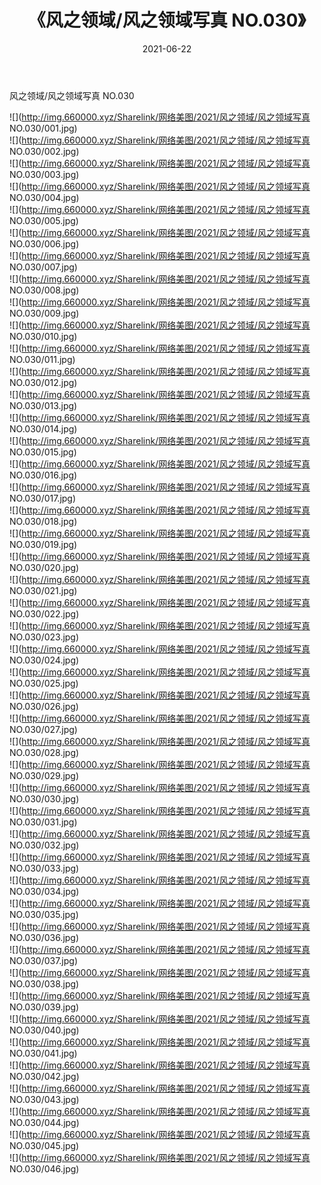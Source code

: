 ﻿---
layout: post
title:  《风之领域/风之领域写真 NO.030》
date:   2021-06-22
img: http://img.660000.xyz/Sharelink/网络美图/2021/风之领域/风之领域写真 NO.030/000.jpg
categories: [美女, 清纯, 唯美]
---

风之领域/风之领域写真 NO.030

 ![](http://img.660000.xyz/Sharelink/网络美图/2021/风之领域/风之领域写真 NO.030/001.jpg) <br>![](http://img.660000.xyz/Sharelink/网络美图/2021/风之领域/风之领域写真 NO.030/002.jpg) <br>![](http://img.660000.xyz/Sharelink/网络美图/2021/风之领域/风之领域写真 NO.030/003.jpg) <br>![](http://img.660000.xyz/Sharelink/网络美图/2021/风之领域/风之领域写真 NO.030/004.jpg) <br>![](http://img.660000.xyz/Sharelink/网络美图/2021/风之领域/风之领域写真 NO.030/005.jpg) <br>![](http://img.660000.xyz/Sharelink/网络美图/2021/风之领域/风之领域写真 NO.030/006.jpg) <br>![](http://img.660000.xyz/Sharelink/网络美图/2021/风之领域/风之领域写真 NO.030/007.jpg) <br>![](http://img.660000.xyz/Sharelink/网络美图/2021/风之领域/风之领域写真 NO.030/008.jpg) <br>![](http://img.660000.xyz/Sharelink/网络美图/2021/风之领域/风之领域写真 NO.030/009.jpg) <br>![](http://img.660000.xyz/Sharelink/网络美图/2021/风之领域/风之领域写真 NO.030/010.jpg) <br>![](http://img.660000.xyz/Sharelink/网络美图/2021/风之领域/风之领域写真 NO.030/011.jpg) <br>![](http://img.660000.xyz/Sharelink/网络美图/2021/风之领域/风之领域写真 NO.030/012.jpg) <br>![](http://img.660000.xyz/Sharelink/网络美图/2021/风之领域/风之领域写真 NO.030/013.jpg) <br>![](http://img.660000.xyz/Sharelink/网络美图/2021/风之领域/风之领域写真 NO.030/014.jpg) <br>![](http://img.660000.xyz/Sharelink/网络美图/2021/风之领域/风之领域写真 NO.030/015.jpg) <br>![](http://img.660000.xyz/Sharelink/网络美图/2021/风之领域/风之领域写真 NO.030/016.jpg) <br>![](http://img.660000.xyz/Sharelink/网络美图/2021/风之领域/风之领域写真 NO.030/017.jpg) <br>![](http://img.660000.xyz/Sharelink/网络美图/2021/风之领域/风之领域写真 NO.030/018.jpg) <br>![](http://img.660000.xyz/Sharelink/网络美图/2021/风之领域/风之领域写真 NO.030/019.jpg) <br>![](http://img.660000.xyz/Sharelink/网络美图/2021/风之领域/风之领域写真 NO.030/020.jpg) <br>![](http://img.660000.xyz/Sharelink/网络美图/2021/风之领域/风之领域写真 NO.030/021.jpg) <br>![](http://img.660000.xyz/Sharelink/网络美图/2021/风之领域/风之领域写真 NO.030/022.jpg) <br>![](http://img.660000.xyz/Sharelink/网络美图/2021/风之领域/风之领域写真 NO.030/023.jpg) <br>![](http://img.660000.xyz/Sharelink/网络美图/2021/风之领域/风之领域写真 NO.030/024.jpg) <br>![](http://img.660000.xyz/Sharelink/网络美图/2021/风之领域/风之领域写真 NO.030/025.jpg) <br>![](http://img.660000.xyz/Sharelink/网络美图/2021/风之领域/风之领域写真 NO.030/026.jpg) <br>![](http://img.660000.xyz/Sharelink/网络美图/2021/风之领域/风之领域写真 NO.030/027.jpg) <br>![](http://img.660000.xyz/Sharelink/网络美图/2021/风之领域/风之领域写真 NO.030/028.jpg) <br>![](http://img.660000.xyz/Sharelink/网络美图/2021/风之领域/风之领域写真 NO.030/029.jpg) <br>![](http://img.660000.xyz/Sharelink/网络美图/2021/风之领域/风之领域写真 NO.030/030.jpg) <br>![](http://img.660000.xyz/Sharelink/网络美图/2021/风之领域/风之领域写真 NO.030/031.jpg) <br>![](http://img.660000.xyz/Sharelink/网络美图/2021/风之领域/风之领域写真 NO.030/032.jpg) <br>![](http://img.660000.xyz/Sharelink/网络美图/2021/风之领域/风之领域写真 NO.030/033.jpg) <br>![](http://img.660000.xyz/Sharelink/网络美图/2021/风之领域/风之领域写真 NO.030/034.jpg) <br>![](http://img.660000.xyz/Sharelink/网络美图/2021/风之领域/风之领域写真 NO.030/035.jpg) <br>![](http://img.660000.xyz/Sharelink/网络美图/2021/风之领域/风之领域写真 NO.030/036.jpg) <br>![](http://img.660000.xyz/Sharelink/网络美图/2021/风之领域/风之领域写真 NO.030/037.jpg) <br>![](http://img.660000.xyz/Sharelink/网络美图/2021/风之领域/风之领域写真 NO.030/038.jpg) <br>![](http://img.660000.xyz/Sharelink/网络美图/2021/风之领域/风之领域写真 NO.030/039.jpg) <br>![](http://img.660000.xyz/Sharelink/网络美图/2021/风之领域/风之领域写真 NO.030/040.jpg) <br>![](http://img.660000.xyz/Sharelink/网络美图/2021/风之领域/风之领域写真 NO.030/041.jpg) <br>![](http://img.660000.xyz/Sharelink/网络美图/2021/风之领域/风之领域写真 NO.030/042.jpg) <br>![](http://img.660000.xyz/Sharelink/网络美图/2021/风之领域/风之领域写真 NO.030/043.jpg) <br>![](http://img.660000.xyz/Sharelink/网络美图/2021/风之领域/风之领域写真 NO.030/044.jpg) <br>![](http://img.660000.xyz/Sharelink/网络美图/2021/风之领域/风之领域写真 NO.030/045.jpg) <br>![](http://img.660000.xyz/Sharelink/网络美图/2021/风之领域/风之领域写真 NO.030/046.jpg) <br>